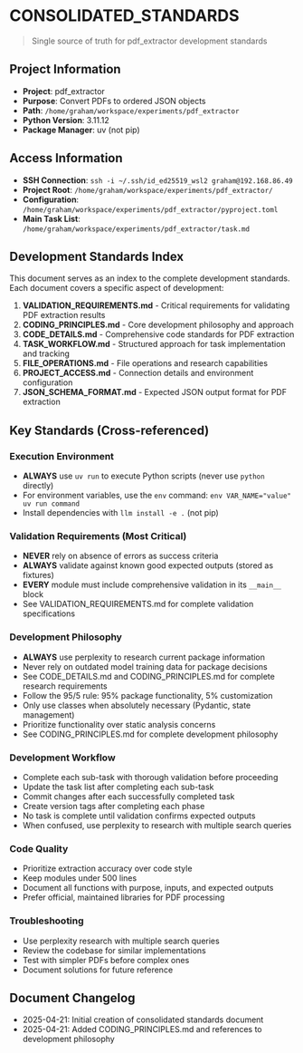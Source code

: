 # CONSOLIDATED_STANDARDS
> Single source of truth for pdf_extractor development standards

## Project Information
- **Project**: pdf_extractor
- **Purpose**: Convert PDFs to ordered JSON objects
- **Path**: `/home/graham/workspace/experiments/pdf_extractor`
- **Python Version**: 3.11.12
- **Package Manager**: uv (not pip)

## Access Information
- **SSH Connection**: `ssh -i ~/.ssh/id_ed25519_wsl2 graham@192.168.86.49`
- **Project Root**: `/home/graham/workspace/experiments/pdf_extractor/`
- **Configuration**: `/home/graham/workspace/experiments/pdf_extractor/pyproject.toml`
- **Main Task List**: `/home/graham/workspace/experiments/pdf_extractor/task.md`

## Development Standards Index
This document serves as an index to the complete development standards. Each document covers a specific aspect of development:

1. **VALIDATION_REQUIREMENTS.md** - Critical requirements for validating PDF extraction results
2. **CODING_PRINCIPLES.md** - Core development philosophy and approach
3. **CODE_DETAILS.md** - Comprehensive code standards for PDF extraction
4. **TASK_WORKFLOW.md** - Structured approach for task implementation and tracking
5. **FILE_OPERATIONS.md** - File operations and research capabilities
6. **PROJECT_ACCESS.md** - Connection details and environment configuration
7. **JSON_SCHEMA_FORMAT.md** - Expected JSON output format for PDF extraction

## Key Standards (Cross-referenced)

### Execution Environment
- **ALWAYS** use `uv run` to execute Python scripts (never use `python` directly)
- For environment variables, use the `env` command: `env VAR_NAME="value" uv run command`
- Install dependencies with `llm install -e .` (not pip)

### Validation Requirements (Most Critical)
- **NEVER** rely on absence of errors as success criteria
- **ALWAYS** validate against known good expected outputs (stored as fixtures)
- **EVERY** module must include comprehensive validation in its `__main__` block
- See VALIDATION_REQUIREMENTS.md for complete validation specifications

### Development Philosophy
 - **ALWAYS** use perplexity to research current package information
  - Never rely on outdated model training data for package decisions
  - See CODE_DETAILS.md and CODING_PRINCIPLES.md for complete research requirements
- Follow the 95/5 rule: 95% package functionality, 5% customization
- Only use classes when absolutely necessary (Pydantic, state management)
- Prioritize functionality over static analysis concerns
- See CODING_PRINCIPLES.md for complete development philosophy

### Development Workflow
- Complete each sub-task with thorough validation before proceeding
- Update the task list after completing each sub-task
- Commit changes after each successfully completed task
- Create version tags after completing each phase
- No task is complete until validation confirms expected outputs
- When confused, use perplexity to research with multiple search queries

### Code Quality
- Prioritize extraction accuracy over code style
- Keep modules under 500 lines
- Document all functions with purpose, inputs, and expected outputs
- Prefer official, maintained libraries for PDF processing

### Troubleshooting
- Use perplexity research with multiple search queries
- Review the codebase for similar implementations
- Test with simpler PDFs before complex ones
- Document solutions for future reference

## Document Changelog
- 2025-04-21: Initial creation of consolidated standards document
- 2025-04-21: Added CODING_PRINCIPLES.md and references to development philosophy
